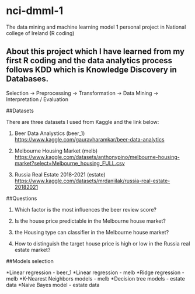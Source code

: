 # nci-dmml-1
The data mining and machine learning model 1 personal project in National college of Ireland (R coding)

## About this project which I have learned from my first R coding and the data analytics process follows KDD which is Knowledge Discovery in Databases.

Selection -> Preprocessing -> Transformation -> Data Mining -> Interpretation / Evaluation

##Datasets

There are three datasets I used from Kaggle and the link below:

1. Beer Data Analystics (beer_1)
https://www.kaggle.com/gauravharamkar/beer-data-analytics

2. Melbourne Housing Market (melb)
https://www.kaggle.com/datasets/anthonypino/melbourne-housing-market?select=Melbourne_housing_FULL.csv

3. Russia Real Estate 2018-2021 (estate)
https://www.kaggle.com/datasets/mrdaniilak/russia-real-estate-20182021

##Questions
1. Which factor is the most influences the beer review score?

2. Is the house price predictable in the Melbourne house
market?

3. the Housing type can classifier in the Melbourne house
market?

4. How to distinguish the target house price is high or low in
the Russia real estate market?

##Models selection

*Linear regression - beer_1
*Linear regression - melb
*Ridge regression - melb
*K-Nearest Neighbors models - melb
*Decision tree models - estate data
*Naive Bayes model - estate data
